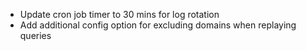- Update cron job timer to 30 mins for log rotation
- Add additional config option for excluding domains when replaying queries